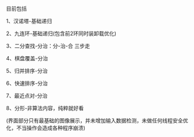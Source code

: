 目前包括

1、汉诺塔-基础递归

2、九连环-基础递归(包含前2环同时装卸载优化)

3、二分查找-分治：分-治-合 三步走

4、棋盘覆盖-分治

5、归并排序-分治

6、快速排序-分治

7、最近点对-分治

8、分形-非算法内容，纯粹就好看

(界面部分只有最基础的图像展示，并未增加输入数据检测，未做任何线程安全优化，不当操作会造成各种程序崩溃)
